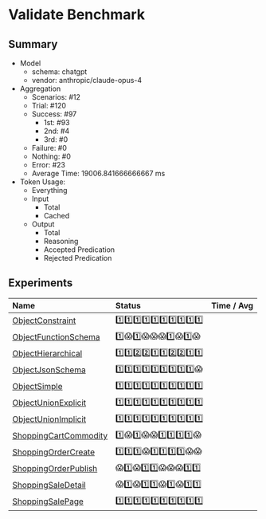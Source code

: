 # Validate Benchmark
## Summary
  - Model
    - schema: chatgpt
    - vendor: anthropic/claude-opus-4
  - Aggregation
    - Scenarios: #12
    - Trial: #120
    - Success: #97
      - 1st: #93
      - 2nd: #4
      - 3rd: #0
    - Failure: #0
    - Nothing: #0
    - Error: #23
    - Average Time: 19006.841666666667 ms
  - Token Usage:
    - Everything
    - Input
      - Total
      - Cached
    - Output
      - Total
      - Reasoning
      - Accepted Predication
      - Rejected Predication

## Experiments
Name | Status | Time / Avg
:----|:-------|------------:
[ObjectConstraint](./ObjectConstraint/README.md) | 1️⃣1️⃣1️⃣1️⃣1️⃣1️⃣1️⃣1️⃣1️⃣1️⃣
[ObjectFunctionSchema](./ObjectFunctionSchema/README.md) | 1️⃣😱1️⃣😱😱😱1️⃣😱1️⃣😱
[ObjectHierarchical](./ObjectHierarchical/README.md) | 1️⃣1️⃣2️⃣2️⃣1️⃣1️⃣2️⃣2️⃣1️⃣1️⃣
[ObjectJsonSchema](./ObjectJsonSchema/README.md) | 1️⃣1️⃣1️⃣1️⃣1️⃣1️⃣1️⃣1️⃣1️⃣😱
[ObjectSimple](./ObjectSimple/README.md) | 1️⃣1️⃣1️⃣1️⃣1️⃣1️⃣1️⃣1️⃣1️⃣1️⃣
[ObjectUnionExplicit](./ObjectUnionExplicit/README.md) | 1️⃣1️⃣1️⃣1️⃣1️⃣1️⃣1️⃣1️⃣1️⃣1️⃣
[ObjectUnionImplicit](./ObjectUnionImplicit/README.md) | 1️⃣1️⃣1️⃣1️⃣1️⃣1️⃣1️⃣1️⃣1️⃣1️⃣
[ShoppingCartCommodity](./ShoppingCartCommodity/README.md) | 1️⃣😱1️⃣😱😱1️⃣1️⃣1️⃣1️⃣😱
[ShoppingOrderCreate](./ShoppingOrderCreate/README.md) | 1️⃣1️⃣1️⃣😱1️⃣1️⃣1️⃣1️⃣😱😱
[ShoppingOrderPublish](./ShoppingOrderPublish/README.md) | 😱1️⃣😱1️⃣1️⃣😱😱😱1️⃣1️⃣
[ShoppingSaleDetail](./ShoppingSaleDetail/README.md) | 😱1️⃣😱1️⃣1️⃣😱1️⃣😱1️⃣1️⃣
[ShoppingSalePage](./ShoppingSalePage/README.md) | 1️⃣1️⃣1️⃣1️⃣1️⃣1️⃣1️⃣1️⃣1️⃣1️⃣